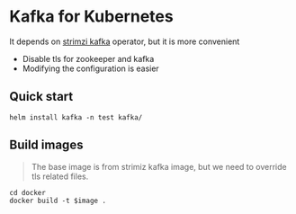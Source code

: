 # Kafka for Kubernetes

It depends on [strimzi kafka](https://strimzi.io/) operator, but it is more convenient
* Disable tls for zookeeper and kafka
* Modifying the configuration is easier

## Quick start
```shell
helm install kafka -n test kafka/
```

## Build images

> The base image is from strimiz kafka image, but we need to override tls related files.

```shell
cd docker
docker build -t $image .
```